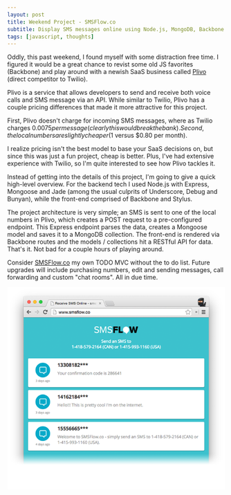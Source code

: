 ```yaml
---
layout: post
title: Weekend Project - SMSFlow.co
subtitle: Display SMS messages online using Node.js, MongoDB, Backbone  &amp; Stylus.
tags: [javascript, thoughts]
---
```


Oddly, this past weekend, I found myself with some distraction free time. I figured it would be a great chance to revist some old JS favorites (Backbone) and play around with a newish SaaS business called [Plivo](http://www.plivo.com) (direct competitor to Twilio).

Plivo is a service that allows developers to send and receive both voice calls and SMS message via an API. While similar to Twilio, Plivo has a couple pricing differences that made it more attractive for this project. 

First, Plivo doesn't charge for incoming SMS messages, where as Twilio charges $0.0075 per message (clearly this would break the bank). Second, the local numbers are slightly cheaper ($1 versus $0.80 per month). 

I realize pricing isn't the best model to base your SaaS decisions on, but since this was just a fun project, cheap is better. Plus, I've had extensive experience with Twilio, so I'm quite interested to see how Plivo tackles it.

Instead of getting into the details of this project, I'm going to give a quick high-level overview. For the backend tech I used Node.js with Express, Mongoose and Jade (among the usual culprits of Underscore, Debug and Bunyan), while the front-end comprised of Backbone and Stylus.

The project architecture is very simple; an SMS is sent to one of the local numbers in Plivo, which creates a POST request to a pre-configured endpoint. This Express endpoint parses the data, creates a Mongoose model and saves it to a MongoDB collection. The front-end is rendered via Backbone routes and the models / collections hit a RESTful API for data. That's it. Not bad for a couple hours of playing around.

Consider [SMSFlow.co](http://www.smsflow.co) my own TODO MVC without the to do list. Future upgrades will include purchasing numbers, edit and sending messages, call forwarding and custom "chat rooms". All in due time.

![SMSFlow.com Screenshot](/images/smsflow.png)
